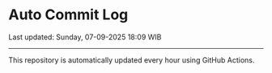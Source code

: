 # Auto Commit Log

Last updated: Sunday, 07-09-2025 18:09 WIB

---

This repository is automatically updated every hour using GitHub Actions.
